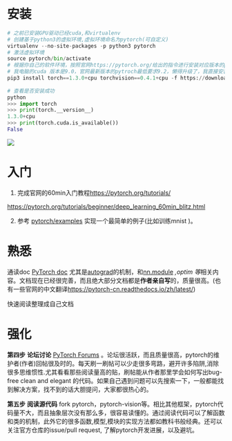 # 安装

```python
# 之前已安装GPU驱动已经cuda,和virtualenv
# 创建基于python3的虚拟环境,虚拟环境命名为pytorch(可自定义)
virtualenv --no-site-packages -p python3 pytorch
# 激活虚拟环境
source pytorch/bin/activate
# 根据你自己的软件环境，按照官网https://pytorch.org/给出的指令进行安装对应版本的pytorch
# 我电脑的cuda 版本是9.0，官网最新版本的pytroch最低要求9.2，懒得升级了，我直接安装cpu版本的
pip3 install torch==1.3.0+cpu torchvision==0.4.1+cpu -f https://download.pytorch.org/whl/torch_stable.html
    
# 查看是否安装成功
python
>>> import torch
>>> print(torch.__version__)
1.3.0+cpu
>>> print(torch.cuda.is_available())
False

```

![](/media/ubuntu16/F/Deep-learning-tutorial/deep-learning-tutorial-with-pytorch/assets/install.png)

# 入门

1. 完成官网的60min入门教程<https://pytorch.org/tutorials/>

<https://pytorch.org/tutorials/beginner/deep_learning_60min_blitz.html>

2. 参考 [pytorch/examples](https://link.zhihu.com/?target=https%3A//github.com/pytorch/examples) 实现一个最简单的例子(比如训练mnist )。

# 熟悉

通读doc [PyTorch doc](https://link.zhihu.com/?target=http%3A//pytorch.org/docs/) 尤其是[autograd](https://link.zhihu.com/?target=http%3A//pytorch.org/docs/notes/autograd.html)的机制，和[nn.module](https://link.zhihu.com/?target=http%3A//pytorch.org/docs/nn.html%23torch.nn.Module) *,optim 等*相关内容。文档现在已经很完善，而且绝大部分文档都是**作者亲自写**的，质量很高。(也有一些官网的中文翻译<https://pytorch-cn.readthedocs.io/zh/latest/>) 

快速阅读整理成自己文档

# 强化

**第四步** **论坛讨论** [PyTorch Forums](https://link.zhihu.com/?target=https%3A//discuss.pytorch.org/) 。论坛很活跃，而且质量很高，pytorch的维护者(作者)回帖很及时的。每天刷一刷帖可以少走很多弯路，避开许多陷阱,消除很多思维惯性.尤其看看那些阅读量高的贴，刷帖能从作者那里学会如何写出bug-free clean and elegant 的代码。如果自己遇到问题可以先搜索一下，一般都能找到解决方案，找不到的话大胆提问，大家都很热心的。

**第五步** **阅读源代码** fork pytorch，pytorch-vision等。相比其他框架，pytorch代码量不大，而且抽象层次没有那么多，很容易读懂的。通过阅读代码可以了解函数和类的机制，此外它的很多函数,模型,模块的实现方法都如教科书般经典。还可以关注官方仓库的issue/pull request, 了解pytorch开发进展，以及避坑。